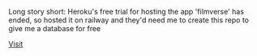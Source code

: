 <p>Long story short: Heroku's free trial for hosting the app 'filmverse' has ended, so hosted it on railway and they'd need me to create this repo to give me a database for free</p>
<a href="https://filmverse.up.railway.app/" target="_blank">Visit</>
